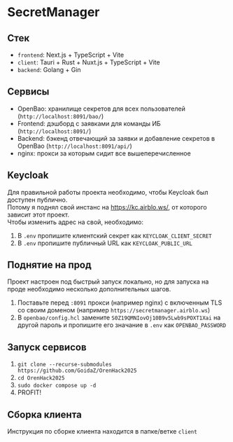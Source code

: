 # SecretManager

## Стек
- `frontend`: Next.js + TypeScript + Vite
- `client`: Tauri + Rust + Nuxt.js + TypeScript + Vite
- `backend`: Golang + Gin

## Сервисы
- OpenBao: хранилище секретов для всех пользователей (`http://localhost:8091/bao/`)
- Frontend: дэшборд с заявками для команды ИБ (`http://localhost:8091/`)
- Backend: бэкенд отвечающий за заявки и добавление секретов в OpenBao (`http://localhost:8091/api/`)
- nginx: прокси за которым сидит все вышеперечисленное

## Keycloak
Для правильной работы проекта необходимо, чтобы Keycloak был доступен публично. \
Потому я поднял свой инстанс на https://kc.airblo.ws/, от которого зависит этот проект. \
Чтобы изменить адрес на свой, необходимо:
1. В `.env` пропишите клиентский секрет как `KEYCLOAK_CLIENT_SECRET` 
2. В `.env` пропишите публичный URL как `KEYCLOAK_PUBLIC_URL`

## Поднятие на прод
Проект настроен под быстрый запуск локально, но для запуска на проде необходимо несколько дополнительных шагов.
1. Поставьте перед `:8091` прокси (например nginx) с включенным TLS со своим доменом (например `https://secretmanager.airblo.ws`)
3. В `openbao/config.hcl` замените `S0Z19QMNIovOj10B9v5Lwb9sPOXT1Xai` на другой пароль и пропишите его значание в `.env` как `OPENBAO_PASSWORD`

## Запуск сервисов
1. `git clone --recurse-submodules https://github.com/GoidaZ/OrenHack2025`
2. `cd OrenHack2025`
3. `sudo docker compose up -d`
4. PROFIT!

## Сборка клиента
Инструкция по сборке клиента находится в папке/ветке `client`
